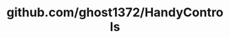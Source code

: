 ---
layout: post
title: github.com/ghost1372/HandyControls
categories: link
tags: [انگلیسی, برنامه‌نویسی]
---
